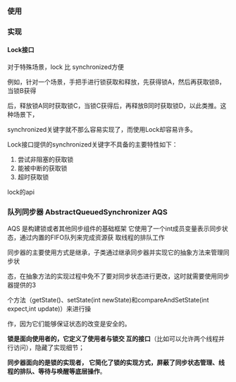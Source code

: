 ### 使用

### 实现

#### Lock接口
对于特殊场景，lock 比  synchronized方便

例如，针对一个场景，手把手进行锁获取和释放，先获得锁A，然后再获取锁B，当锁B获得 

后，释放锁A同时获取锁C，当锁C获得后，再释放B同时获取锁D，以此类推。这种场景下，

synchronized关键字就不那么容易实现了，而使用Lock却容易许多。

Lock接口提供的synchronized关键字不具备的主要特性如下：

1. 尝试非阻塞的获取锁
2. 能被中断的获取锁
3. 超时获取锁

lock的api

### 队列同步器 AbstractQueuedSynchronizer AQS

AQS 是构建锁或者其他同步组件的基础框架
它使用了一个int成员变量表示同步状态，通过内置的FIFO队列来完成资源获 取线程的排队工作

同步器的主要使用方式是继承，子类通过继承同步器并实现它的抽象方法来管理同步状 

态，在抽象方法的实现过程中免不了要对同步状态进行更改，这时就需要使用同步器提供的3 

个方法（getState()、setState(int newState)和compareAndSetState(int expect,int update)）来进行操 

作，因为它们能够保证状态的改变是安全的。

**锁是面向使用者的，它定义了使用者与锁交 互的接口**（比如可以允许两个线程并行访问），隐藏了实现细节；

**同步器面向的是锁的实现者， 它简化了锁的实现方式，屏蔽了同步状态管理、线程的排队、等待与唤醒等底层操作**。